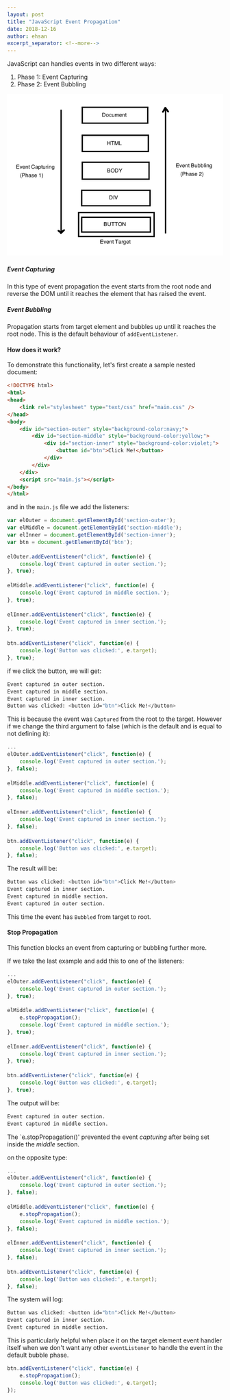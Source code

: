 ```yaml
---
layout: post
title: "JavaScript Event Propagation"
date: 2018-12-16
author: ehsan
excerpt_separator: <!--more-->
---
```


JavaScript can handles events in two different ways:
1. Phase 1: Event Capturing
2. Phase 2: Event Bubbling

<img src="/assets/images/js-event-capture-bubble.png" alt="Event Bubbling and Event Capturing (https://medium.com/@vsvaibhav2016/event-bubbling-and-event-capturing-in-javascript-6ff38bec30e)" />

<!--more-->

##### Event Capturing
In this type of event propagation the event starts from the root node and reverse the DOM until it reaches the element that has raised the event. 

##### Event Bubbling
Propagation starts from target element and bubbles up until it reaches the root node. This is the default behaviour of `addEventListener`.

#### How does it work?
To demonstrate this functionality, let's first create a sample nested document:

```html
<!DOCTYPE html>
<html>
<head>   
    <link rel="stylesheet" type="text/css" href="main.css" />
</head>
<body>
    <div id="section-outer" style="background-color:navy;">
        <div id="section-middle" style="background-color:yellow;">
            <div id="section-inner" style="background-color:violet;">
                <button id="btn">Click Me!</button>
            </div>
        </div>
    </div>
    <script src="main.js"></script>
</body>
</html>
```

and in the `main.js` file we add the listeners:

```javascript
var elOuter = document.getElementById('section-outer');
var elMiddle = document.getElementById('section-middle');
var elInner = document.getElementById('section-inner');
var btn = document.getElementById('btn');

elOuter.addEventListener("click", function(e) {
    console.log('Event captured in outer section.');    
}, true);

elMiddle.addEventListener("click", function(e) {
    console.log('Event captured in middle section.');  
}, true);

elInner.addEventListener("click", function(e) {
    console.log('Event captured in inner section.');  
}, true);

btn.addEventListener("click", function(e) {
    console.log('Button was clicked:', e.target);
}, true);
```

if we click the button, we will get:

```bash
Event captured in outer section.
Event captured in middle section.
Event captured in inner section.
Button was clicked: <button id=​"btn">​Click Me!​</button>​
```

This is because the event was `Captured` from the root to the target.
However if we change the third argument to false (which is the default and is equal to not defining it):

```javascript
...
elOuter.addEventListener("click", function(e) {
    console.log('Event captured in outer section.');    
}, false);

elMiddle.addEventListener("click", function(e) {
    console.log('Event captured in middle section.');  
}, false);

elInner.addEventListener("click", function(e) {
    console.log('Event captured in inner section.');  
}, false);

btn.addEventListener("click", function(e) {
    console.log('Button was clicked:', e.target);
}, false);
```

The result will be:

```bash
Button was clicked: <button id=​"btn">​Click Me!​</button>​
Event captured in inner section.
Event captured in middle section.
Event captured in outer section.
```

This time the event has `Bubbled` from target to root.

#### Stop Propagation
This function blocks an event from capturing or bubbling further more.

If we take the last example and add this to one of the listeners:

```javascript
...
elOuter.addEventListener("click", function(e) {
    console.log('Event captured in outer section.');    
}, true);

elMiddle.addEventListener("click", function(e) {
    e.stopPropagation();
    console.log('Event captured in middle section.');  
}, true);

elInner.addEventListener("click", function(e) {
    console.log('Event captured in inner section.');  
}, true);

btn.addEventListener("click", function(e) {
    console.log('Button was clicked:', e.target);
}, true);
```

The output will be:

```bash
Event captured in outer section.
Event captured in middle section.
```

The `e.stopPropagation()' prevented the event _capturing_ after being set inside the _middle_ section.

on the opposite type:

```javascript
...
elOuter.addEventListener("click", function(e) {
    console.log('Event captured in outer section.');    
}, false);

elMiddle.addEventListener("click", function(e) {
    e.stopPropagation();
    console.log('Event captured in middle section.');  
}, false);

elInner.addEventListener("click", function(e) {
    console.log('Event captured in inner section.');  
}, false);

btn.addEventListener("click", function(e) {
    console.log('Button was clicked:', e.target);
}, false);
```

The system will log:

```bash
Button was clicked: <button id=​"btn">​Click Me!​</button>​
Event captured in inner section.
Event captured in middle section.
```

This is particularly helpful when place it on the target element event handler itself when we don't want any other `eventListener` to handle the event in the default bubble phase.

```javascript
btn.addEventListener("click", function(e) {
    e.stopPropagation();
    console.log('Button was clicked:', e.target);
});
```
